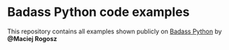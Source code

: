 # Badass Python code examples
This repository contains all examples shown publicly on [Badass Python](https://badasspython.com) by **@Maciej Rogosz**